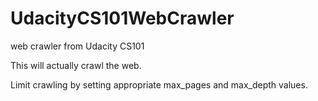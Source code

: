 # UdacityCS101WebCrawler
web crawler from Udacity CS101

This will actually crawl the web.

Limit crawling by setting appropriate max_pages and max_depth values.